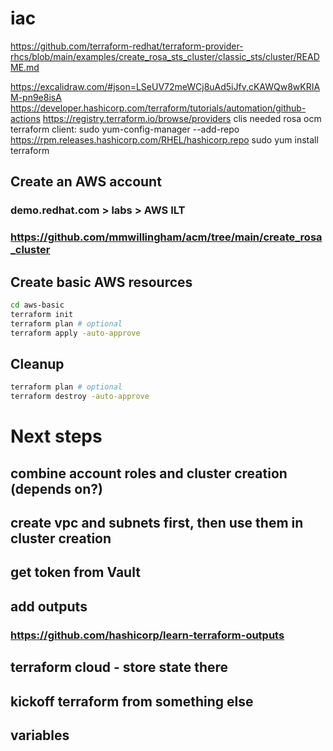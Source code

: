 # iac
https://github.com/terraform-redhat/terraform-provider-rhcs/blob/main/examples/create_rosa_sts_cluster/classic_sts/cluster/README.md

https://excalidraw.com/#json=LSeUV72meWCj8uAd5iJfv,cKAWQw8wKRIAM-pn9e8isA
https://developer.hashicorp.com/terraform/tutorials/automation/github-actions
https://registry.terraform.io/browse/providers
clis needed
rosa
ocm
terraform client:
	sudo yum-config-manager --add-repo https://rpm.releases.hashicorp.com/RHEL/hashicorp.repo
	sudo yum install terraform

## Create an AWS account
### demo.redhat.com > labs > AWS ILT
### https://github.com/mmwillingham/acm/tree/main/create_rosa_cluster

## Create basic AWS resources
```bash
cd aws-basic
terraform init
terraform plan # optional
terraform apply -auto-approve
```

## Cleanup
```bash
terraform plan # optional
terraform destroy -auto-approve
```

# Next steps
## combine account roles and cluster creation (depends on?)
## create vpc and subnets first, then use them in cluster creation
## get token from Vault
## add outputs
### https://github.com/hashicorp/learn-terraform-outputs
## terraform cloud - store state there
## kickoff terraform from something else
## variables
